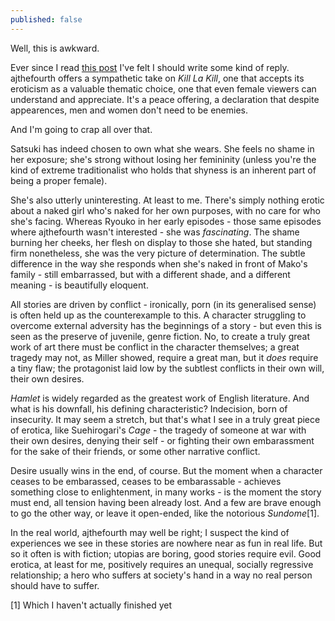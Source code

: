 ```yaml
---
published: false
---
```


Well, this is awkward.

Ever since I read [this post](http://formeinfullbloom.wordpress.com/2013/10/17/what-not-to-wear-undressing-kill-la-kills-wardrobe-nsfw/) I've felt I should write some kind of reply. ajthefourth offers a sympathetic take on *Kill La Kill*, one that accepts its eroticism as a valuable thematic choice, one that even female viewers can understand and appreciate. It's a peace offering, a declaration that despite appearences, men and women don't need to be enemies.

And I'm going to crap all over that.

Satsuki has indeed chosen to own what she wears. She feels no shame in her exposure; she's strong without losing her femininity (unless you're the kind of extreme traditionalist who holds that shyness is an inherent part of being a proper female).

She's also utterly uninteresting. At least to me. There's simply nothing erotic about a naked girl who's naked for her own purposes, with no care for who she's facing. Whereas Ryouko in her early episodes - those same episodes where ajthefourth wasn't interested - she was *fascinating*. The shame burning her cheeks, her flesh on display to those she hated, but standing firm nonetheless, she was the very picture of determination. The subtle difference in the way she responds when she's naked in front of Mako's family - still embarrassed, but with a different shade, and a different meaning - is beautifully eloquent.

All stories are driven by conflict - ironically, porn (in its generalised sense) is often held up as the counterexample to this. A character struggling to overcome external adversity has the beginnings of a story - but even this is seen as the preserve of juvenile, genre fiction. No, to create a truly great work of art there must be conflict in the character themselves; a great tragedy may not, as Miller showed, require a great man, but it *does* require a tiny flaw; the protagonist laid low by the subtlest conflicts in their own will, their own desires.

*Hamlet* is widely regarded as the greatest work of English literature. And what is his downfall, his defining characteristic? Indecision, born of insecurity. It may seem a stretch, but that's what I see in a truly great piece of erotica, like Suehirogari's *Cage* - the tragedy of someone at war with their own desires, denying their self - or fighting their own embarassment for the sake of their friends, or some other narrative conflict.

Desire usually wins in the end, of course. But the moment when a character ceases to be embarassed, ceases to be embarassable - achieves something close to enlightenment, in many works - is the moment the story must end, all tension having been already lost. And a few are brave enough to go the other way, or leave it open-ended, like the notorious *Sundome*[1].

In the real world, ajthefourth may well be right; I suspect the kind of experiences we see in these stories are nowhere near as fun in real life. But so it often is with fiction; utopias are boring, good stories require evil. Good erotica, at least for me, positively requires an unequal, socially regressive relationship; a hero who suffers at society's hand in a way no real person should have to suffer.



[1] Which I haven't actually finished yet
